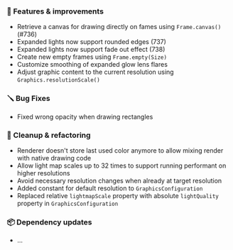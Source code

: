 ### 🚀 Features & improvements

- Retrieve a canvas for drawing directly on fames using `Frame.canvas()` (#736)
- Expanded lights now support rounded edges (737)
- Expanded lights now support fade out effect (738)
- Create new empty frames using `Frame.empty(Size)`
- Customize smoothing of expanded glow lens flares
- Adjust graphic content to the current resolution using `Graphics.resolutionScale()`

### 🪛 Bug Fixes

- Fixed wrong opacity when drawing rectangles

### 🧽 Cleanup & refactoring

- Renderer doesn't store last used color anymore to allow mixing render with native drawing code
- Allow light map scales up to 32 times to support running performant on higher resolutions
- Avoid necessary resolution changes when already at target resolution
- Added constant for default resolution to `GraphicsConfiguration`
- Replaced relative `lightmapScale` property with absolute `lightQuality` property in `GraphicsConfiguration`

### 📦 Dependency updates

- ...